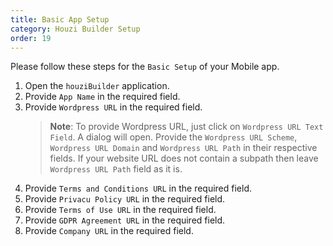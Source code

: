 ```yaml
---
title: Basic App Setup
category: Houzi Builder Setup
order: 19
---
```


Please follow these steps for the `Basic Setup` of your Mobile app.

1. Open the `houziBuilder` application.
2. Provide `App Name` in the required field.
3. Provide `Wordpress URL` in the required field. 
    > **Note**: To provide Wordpress URL, just click on `Wordpress URL Text Field`. A dialog will open. Provide the `Wordpress URL Scheme`, `Wordpress URL Domain` and `Wordpress URL Path` in their respective fields. If your website URL does not contain a subpath then leave `Wordpress URL Path` field as it is.
4. Provide `Terms and Conditions URL` in the required field.
5. Provide `Privacu Policy URL` in the required field.
6. Provide `Terms of Use URL` in the required field.
7. Provide `GDPR Agreement URL` in the required field.
8. Provide `Company URL` in the required field.